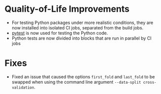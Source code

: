 # Quality-of-Life Improvements

- For testing Python packages under more realistic conditions, they are now installed into isolated CI jobs, separated from the build jobs.
- [pytest](https://pytest.org/) is now used for testing the Python code.
- Python tests are now divided into blocks that are run in parallel by CI jobs

# Fixes

- Fixed an issue that caused the options `first_fold` and `last_fold` to be swapped when using the command line argument `--data-split cross-validation`.
